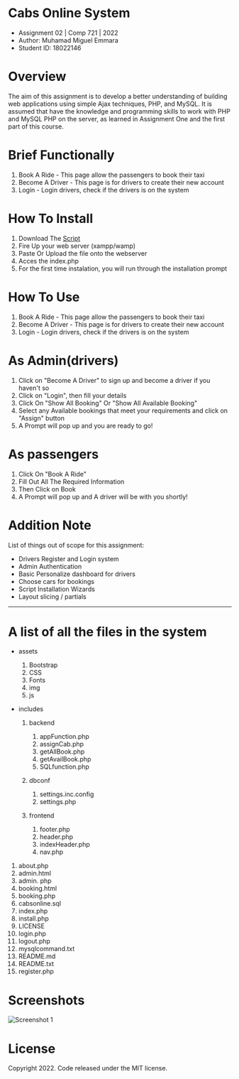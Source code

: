 # Cabs Online System
- Assignment 02 | Comp 721 | 2022
- Author: Muhamad Miguel Emmara 
- Student ID: 18022146

# Overview
The aim of this assignment is to develop a better understanding of building web
applications using simple Ajax techniques, PHP, and MySQL. It is assumed that have
the knowledge and programming skills to work with PHP and MySQL PHP on the
server, as learned in Assignment One and the first part of this course.

# Brief Functionally 

1. Book A Ride - This page allow the passengers to book their taxi
2. Become A Driver - This page is for drivers to create their new account
3. Login - Login drivers, check if the drivers is on the system

# How To Install
1. Download The [Script](https://github.com/MiguelEmmara-ai/Assignment02-Comp721/files/8572133/Assignment02.-.Comp721.zip)
2. Fire Up your web server (xampp/wamp)
3. Paste Or Upload the file onto the webserver
4. Acces the index.php
5. For the first time instalation, you will run through the installation prompt

# How To Use
1. Book A Ride      - This page allow the passengers to book their taxi
2. Become A Driver  - This page is for drivers to create their new account
3. Login            - Login drivers, check if the drivers is on the system

# As Admin(drivers)
1. Click on "Become A Driver" to sign up and become a driver if you haven't so
2. Click on "Login", then fill your details
3. Click On "Show All Booking" Or "Show All Available Booking"
4. Select any Available bookings that meet your requirements and click on "Assign" button
5. A Prompt will pop up and you are ready to go!

# As passengers
1. Click On "Book A Ride"
2. Fill Out All The Required Information
3. Then Click on Book
4. A Prompt will pop up and A driver will be with you shortly!

# Addition Note

List of things out of scope for this assignment:
- Drivers Register and Login system
- Admin Authentication
- Basic Personalize dashboard for drivers
- Choose cars for bookings
- Script Installation Wizards
- Layout slicing / partials


------------------------------------------------------------------------------------------------

# A list of all the files in the system

- assets
    1. Bootstrap
    2. CSS
    3. Fonts
    4. img
    5. js

- includes
    1. backend
        1. appFunction.php
        2. assignCab.php
        3. getAllBook.php
        4. getAvailBook.php
        5. SQLfunction.php

    2. dbconf
        1. settings.inc.config
        2. settings.php
       
    3. frontend
        1. footer.php
        2. header.php
        3. indexHeader.php
        4. nav.php

1. about.php
2. admin.html
3. admin. php
4. booking.html
5. booking.php
6. cabsonline.sql
7. index.php
8. install.php
9. LICENSE
10. login.php
11. logout.php
12. mysqlcommand.txt
13. README.md
14. README.txt
15. register.php

# Screenshots
![Screenshot 1](https://github.com/MiguelEmmara-ai/Assignment02-Comp721/blob/release/v1.0/screenshots/screencapture-localhost-assignment02-release-v1.png)

# License
Copyright 2022. Code released under the MIT license.
